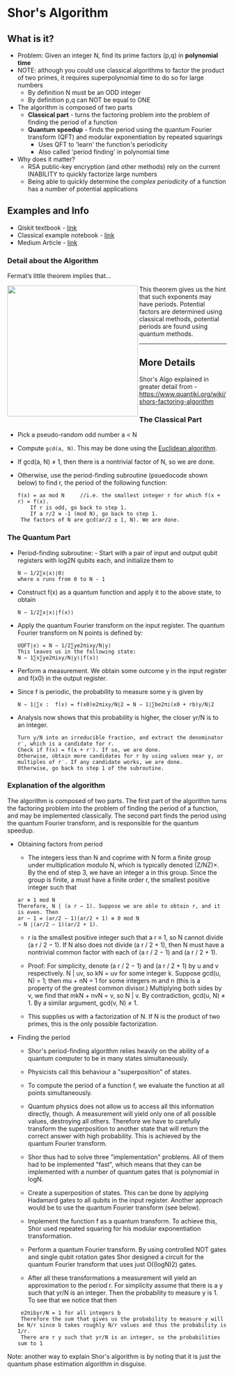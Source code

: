 # Shor's Algorithm

## What is it?

- Problem: Given an integer N, find its prime factors (p,q) in **polynomial time** 
- NOTE: although you could use classical algorithms to factor the product of two primes, it requires superpolynomial time to do so for large numbers
    - By definition N must be an ODD integer
    - By definition p,q can NOT be equal to ONE  
- The algorithm is composed of two parts
    - **Classical part** -  turns the factoring problem into the problem of finding the period of a function 
    - **Quantum speedup** -  finds the period using the quantum Fourier transform (QFT) and modular exponentiation by repeated squarings
        -  Uses QFT to 'learn' the function's periodicity 
        -  Also called 'period finding' in polynomial time
- Why does it matter? 
    - RSA public-key encryption (and other methods) rely on the current INABILITY to quickly factorize large numbers
    - Being able to quickly determine the *complex periodicity* of a function has a number of potential applications

## Examples and Info

- Qiskit textbook - [link](https://qiskit.org/textbook/ch-algorithms/shor.html#1.-The-Problem:-Period-Finding)
- Classical example notebook - [link](https://github.com/PotatoDrug/Quantum-Cryptography/blob/master/Shor/Shor's%20Algorithm.ipynb)
- Medium Article - [link](https://towardsdatascience.com/quantum-factorization-b3f44be9d738)

### Detail about the Algorithm

Fermat’s little theorem implies that...

<img src="https://github.com/lynnlangit/learning-quantum/blob/main/images/fermat.png" width=300 align=left>

This theorem gives us the hint that such exponents may have periods.  Potential factors are determined using classical methods, potential periods are found using quantum methods.

---
## More Details

Shor's Algo explained in greater detail from - https://www.quantiki.org/wiki/shors-factoring-algorithm  

### The Classical Part

- Pick a pseudo-random odd number a < N
- Compute `gcd(a, N)`. This may be done using the [Euclidean algorithm](https://en.wikipedia.org/wiki/Euclidean_algorithm).
- If gcd(a, N) ≠ 1, then there is a nontrivial factor of N, so we are done.
- Otherwise, use the period-finding subroutine (psuedocode shown below) to find r, the period of the following function:

    ```
    f(x) = ax mod N     //i.e. the smallest integer r for which f(x + r) = f(x).
        If r is odd, go back to step 1.
        If a r/2 ≡ -1 (mod N), go back to step 1.
     The factors of N are gcd(ar/2 ± 1, N). We are done.
    ```


### The Quantum Part

- Period-finding subroutine: - Start with a pair of input and output qubit registers with log2N qubits each, and initialize them to
    ```
    N − 1/2∑x∣x⟩∣0⟩
    where x runs from 0 to N - 1
    ```

- Construct f(x) as a quantum function and apply it to the above state, to obtain
    ```
    N − 1/2∑x∣x⟩∣f(x)⟩
    ```

- Apply the quantum Fourier transform on the input register. The quantum Fourier transform on N points is defined by: 
    ```
    UQFT∣x⟩ = N − 1/2∑ye2πixy/N∣y⟩
    This leaves us in the following state:
    N − 1∑x∑ye2πixy/N∣y⟩∣f(x)⟩
    ```

- Perform a measurement. We obtain some outcome y in the input register and f(x0) in the output register. 
- Since f is periodic, the probability to measure some y is given by
    ```
    N − 1∣∑x :  f(x) = f(x0)e2πixy/N∣2 = N − 1∣∑be2πi(x0 + rb)y/N∣2
    ```

- Analysis now shows that this probability is higher, the closer yr/N is to an integer.
    ```
    Turn y/N into an irreducible fraction, and extract the denominator r′, which is a candidate for r.
    Check if f(x) = f(x + r′). If so, we are done.
    Otherwise, obtain more candidates for r by using values near y, or multiples of r′. If any candidate works, we are done.
    Otherwise, go back to step 1 of the subroutine.
    ```

### Explanation of the algorithm

The algorithm is composed of two parts. The first part of the algorithm turns the factoring problem into the problem of finding the period of a function, and may be implemented classically. The second part finds the period using the quantum Fourier transform, and is responsible for the quantum speedup.

- Obtaining factors from period
    - The integers less than N and coprime with N form a finite group under multiplication modulo N, which is typically denoted (Z/NZ)×. By the end of step 3, we have an integer a in this group. Since the group is finite, a must have a finite order r, the smallest positive integer such that
    ```
    ar ≡ 1 mod N
    Therefore, N | (a r − 1). Suppose we are able to obtain r, and it is even. Then
    ar − 1 = (ar/2 − 1)(ar/2 + 1) ≡ 0 mod N
    ⇒ N ∣(ar/2 − 1)(ar/2 + 1).
    ```

    - r is the smallest positive integer such that a r ≡ 1, so N cannot divide (a r / 2 − 1). If N also does not divide (a r / 2 + 1), then N must have a nontrivial common factor with each of (a r / 2 − 1) and (a r / 2 + 1).

    - Proof: For simplicity, denote (a r / 2 − 1) and (a r / 2 + 1) by u and v respectively. N | uv, so kN = uv for some integer k. Suppose gcd(u, N) = 1; then mu + nN = 1 for some integers m and n (this is a property of the greatest common divisor.) Multiplying both sides by v, we find that mkN + nvN = v, so N | v. By contradiction, gcd(u, N) ≠ 1. By a similar argument, gcd(v, N) ≠ 1.

    - This supplies us with a factorization of N. If N is the product of two primes, this is the only possible factorization.

- Finding the period
    - Shor's period-finding algorithm relies heavily on the ability of a quantum computer to be in many states simultaneously. 
    - Physicists call this behaviour a "superposition" of states. 
    - To compute the period of a function f, we evaluate the function at all points simultaneously.

    - Quantum physics does not allow us to access all this information directly, though. A measurement will yield only one of all possible values, destroying all others. Therefore we have to carefully transform the superposition to another state that will return the correct answer with high probability. This is achieved by the quantum Fourier transform.

    - Shor thus had to solve three "implementation" problems. All of them had to be implemented "fast", which means that they can be implemented with a number of quantum gates that is polynomial in logN.

    - Create a superposition of states. This can be done by applying Hadamard gates to all qubits in the input register. Another approach would be to use the quantum Fourier transform (see below).

    - Implement the function f as a quantum transform. To achieve this, Shor used repeated squaring for his modular exponentiation transformation.

    - Perform a quantum Fourier transform. By using controlled NOT gates and single qubit rotation gates Shor designed a circuit for the quantum Fourier transform that uses just O((logN)2) gates.

    - After all these transformations a measurement will yield an approximation to the period r. For simplicity assume that there is a y such that yr/N is an integer. Then the probability to measure y is 1. To see that we notice that then
    ```
     e2πibyr/N = 1 for all integers b
     Therefore the sum that gives us the probability to measure y will be N/r since b takes roughly N/r values and thus the probability is 1/r. 
     There are r y such that yr/N is an integer, so the probabilities sum to 1
     ```

Note: another way to explain Shor's algorithm is by noting that it is just the quantum phase estimation algorithm in disguise.


